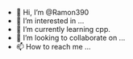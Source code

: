 - 👋 Hi, I’m @Ramon390
- 👀 I’m interested in ...
- 🌱 I’m currently learning cpp.
- 💞️ I’m looking to collaborate on ...
- 📫 How to reach me ...

<!---
Ramon390/Ramon390 is a ✨ special ✨ repository because its `README.md` (this file) appears on your GitHub profile.
You can click the Preview link to take a look at your changes.
--->
